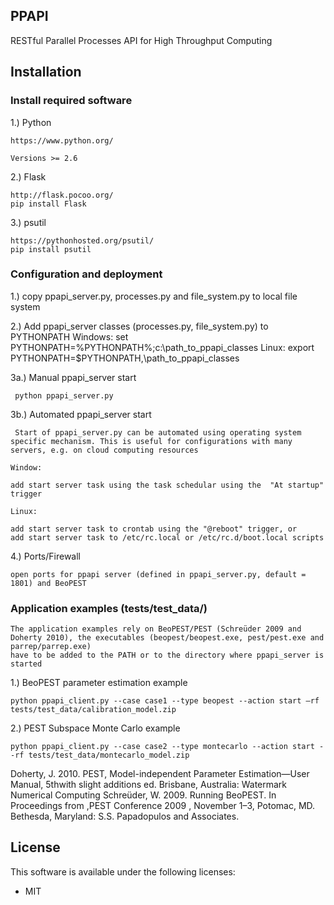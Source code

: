 ## PPAPI
RESTful Parallel Processes API for High Throughput Computing


## Installation
### Install required software

1.) Python

    https://www.python.org/

    Versions >= 2.6

2.) Flask

    http://flask.pocoo.org/
    pip install Flask

3.) psutil

    https://pythonhosted.org/psutil/
    pip install psutil

### Configuration and deployment

1.) copy ppapi_server.py, processes.py and file_system.py to local file system

2.) Add ppapi_server classes (processes.py, file_system.py) to PYTHONPATH
    Windows: set PYTHONPATH=%PYTHONPATH%;c:\path_to_ppapi_classes
    Linux:   export PYTHONPATH=$PYTHONPATH,\path_to_ppapi_classes

3a.) Manual ppapi_server start

     python ppapi_server.py

3b.) Automated ppapi_server start

     Start of ppapi_server.py can be automated using operating system specific mechanism. This is useful for configurations with many servers, e.g. on cloud computing resources

    Window: 
    
    add start server task using the task schedular using the  "At startup" trigger

    Linux:  
     
    add start server task to crontab using the "@reboot" trigger, or
    add start server task to /etc/rc.local or /etc/rc.d/boot.local scripts

4.) Ports/Firewall

    open ports for ppapi server (defined in ppapi_server.py, default = 1801) and BeoPEST
    
### Application examples (tests/test_data/)
    
    The application examples rely on BeoPEST/PEST (Schreüder 2009 and Doherty 2010), the executables (beopest/beopest.exe, pest/pest.exe and parrep/parrep.exe)
    have to be added to the PATH or to the directory where ppapi_server is started

1.) BeoPEST parameter estimation example

    python ppapi_client.py --case case1 --type beopest --action start –rf tests/test_data/calibration_model.zip

2.) PEST Subspace Monte Carlo example 

    python ppapi_client.py --case case2 --type montecarlo --action start --rf tests/test_data/montecarlo_model.zip

Doherty, J. 2010. PEST, Model-independent Parameter Estimation—User Manual, 5thwith slight additions ed. Brisbane, Australia: Watermark Numerical Computing
Schreüder, W. 2009. Running BeoPEST. In Proceedings from ,PEST Conference 2009 , November 1–3, Potomac, MD. Bethesda, Maryland: S.S. Papadopulos and Associates.
## License

This software is available under the following licenses:

  * MIT
